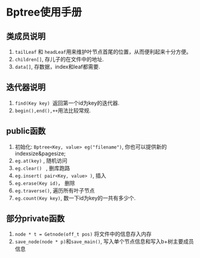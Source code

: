 # Bptree使用手册
## 类成员说明
1. <code>tailLeaf</code> 和 <code>headLeaf</code>用来维护叶节点首尾的位置，从而便利起来十分方便。
2. <code>children[]</code>, 存儿子的在文件中的地址.
3. <code>data[]</code>, 存数据，index和leaf都需要.
## 迭代器说明
1. <code>find(Key key) </code>返回第一个id为key的迭代器.
2. <code>begin(),end(),++</code>用法比较常规.
## public函数
1. 初始化: <code>Bptree<Key, value> eg("filename")</code>, 你也可以提供新的indexsize&pagesize;
2. <code>eg.at(key)</code> , 随机访问
3. <code>eg.clear() </code> , 删库跑路
4. <code>eg.insert( pair<Key, value> )</code>, 插入
5. <code>eg.erase(Key id)</code>， 删除
6. <code>eg.traverse()</code>, 遍历所有叶子节点 
7. <code>eg.count(Key key)</code>, 数一下id为key的一共有多少个.
## 部分private函数
1. <code>node * t = Getnode(off_t pos)</code> 将文件中的信息存入内存
2. <code>save_node(node * p)</code>和<code>save_main()</code>, 写入单个节点信息和写入b+树主要成员信息